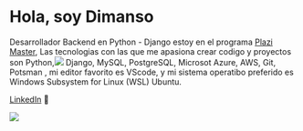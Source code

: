 # Hola, soy Dimanso  


Desarrollador Backend en Python - Django estoy en el programa <a href="http://https://platzi.com/blog/conoce-que-es-platzi-master/">Plazi Master</a>, Las tecnologias con las que me apasiona crear codigo y proyectos son <img src="">Python,<img src="https://icon-icons.com/es/icono/archivo-tipo-de-django/130645#32"> Django, <img src="">MySQL, <img src="">PostgreSQL, <img src="">Microsot Azure, <img src="">AWS, <img src="">Git, <img src="">Potsman , mi editor favorito es <img src="">VScode, y mi sistema operatibo preferido es <img src="">Windows Subsystem for Linux (WSL) <img src="">Ubuntu.


 <a href="https://www.linkedin.com/in/dimanso-perez-6144081bb/">LinkedIn</a> 💼


<img src="//www.djangoproject.com.ico">